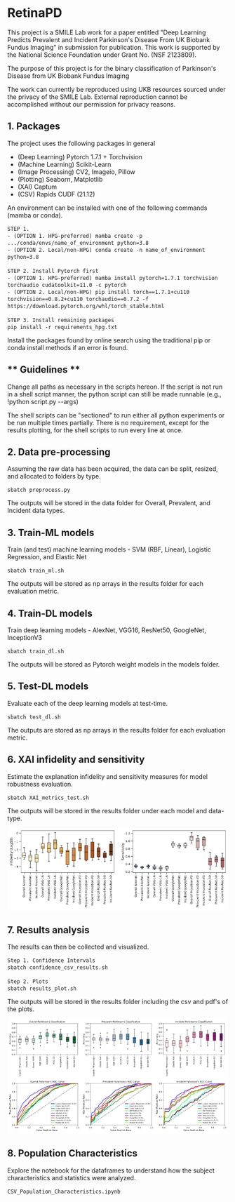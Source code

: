 # RetinaPD

This project is a SMILE Lab work for a paper entitled "Deep Learning Predicts Prevalent and Incident Parkinson's Disease From UK Biobank Fundus Imaging" in submission for publication. This work is supported by the National Science Foundation under Grant No. (NSF 2123809).  

The purpose of this project is for the binary classification of Parkinson's Disease from UK Biobank Fundus Imaging 

The work can currently be reproduced using UKB resources sourced under the privacy of the SMILE Lab. External reproduction cannot be accomplished without our permission for privacy reasons.

## 1. Packages

The project uses the following packages in general

- (Deep Learning) Pytorch 1.7.1 + Torchvision
- (Machine Learning) Scikit-Learn
- (Image Processing) CV2, Imageio, Pillow
- (Plotting) Seaborn, Matplotlib
- (XAI) Captum
- (CSV) Rapids CUDF (21.12) 

An environment can be installed with one of the following commands (mamba or conda). 

```
STEP 1.
- (OPTION 1. HPG-preferred) mamba create -p .../conda/envs/name_of_environment python=3.8
- (OPTION 2. Local/non-HPG) conda create -n name_of_environment python=3.8

STEP 2. Install Pytorch first
- (OPTION 1. HPG-preferred) mamba install pytorch=1.7.1 torchvision torchaudio cudatoolkit=11.0 -c pytorch 
- (OPTION 2. Local/non-HPG) pip install torch==1.7.1+cu110 torchvision==0.8.2+cu110 torchaudio==0.7.2 -f https://download.pytorch.org/whl/torch_stable.html

STEP 3. Install remaining packages
pip install -r requirements_hpg.txt 
```
Install the packages found by online search using the traditional pip or conda install methods if an error is found.


## ** Guidelines ** 
Change all paths as necessary in the scripts hereon. If the script is not run in a shell script manner, the python script can still be made runnable (e.g., !python script.py --args) 

The shell scripts can be "sectioned" to run either all python experiments or be run multiple times partially. There is no requirement, except for the results plotting, for the shell scripts to run every line at once. 

## 2. Data pre-processing
Assuming the raw data has been acquired, the data can be split, resized, and allocated to folders by type. 

```
sbatch preprocess.py
```

The outputs will be stored in the data folder for Overall, Prevalent, and Incident data types. 

## 3. Train-ML models
Train (and test) machine learning models - SVM (RBF, Linear), Logistic Regression, and Elastic Net

```
sbatch train_ml.sh
```

The outputs will be stored as np arrays in the results folder for each evaluation metric.

## 4. Train-DL models
Train deep learning models - AlexNet, VGG16, ResNet50, GoogleNet, InceptionV3

```
sbatch train_dl.sh
```

The outputs will be stored as Pytorch weight models in the models folder.

## 5. Test-DL models
Evaluate each of the deep learning models at test-time.

```
sbatch test_dl.sh
```

The outputs are stored as np arrays in the results folder for each evaluation metric. 

## 6. XAI infidelity and sensitivity
Estimate the explanation infidelity and sensitivity measures for model robustness evaluation.

```
sbatch XAI_metrics_test.sh
```
The outputs will be stored in the results folder under each model and data-type. 

![alt text](images/XAI_Metrics.png)

## 7. Results analysis
The results can then be collected and visualized. 

```
Step 1. Confidence Intervals
sbatch confidence_csv_results.sh	

Step 2. Plots
sbatch results_plot.sh
```

The outputs will be stored in the results folder including the csv and pdf's of the plots. 

![alt text](images/results_figures.png)

## 8. Population Characteristics

Explore the notebook for the dataframes to understand how the subject characteristics and statistics were analyzed.

```
CSV_Population_Characteristics.ipynb
```


